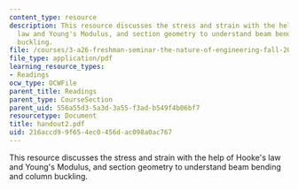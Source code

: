 ```yaml
---
content_type: resource
description: This resource discusses the stress and strain with the help of Hooke's
  law and Young's Modulus, and section geometry to understand beam bending and column
  buckling.
file: /courses/3-a26-freshman-seminar-the-nature-of-engineering-fall-2005/216accd99f654ec0456dac098a0ac767_handout2.pdf
file_type: application/pdf
learning_resource_types:
- Readings
ocw_type: OCWFile
parent_title: Readings
parent_type: CourseSection
parent_uid: 556a55d3-5a3d-3a55-f3ad-b549f4b06bf7
resourcetype: Document
title: handout2.pdf
uid: 216accd9-9f65-4ec0-456d-ac098a0ac767
---
```

This resource discusses the stress and strain with the help of Hooke's law and Young's Modulus, and section geometry to understand beam bending and column buckling.